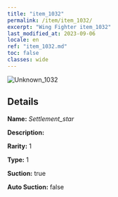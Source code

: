 ```yaml
---
title: "item_1032"
permalink: /item/item_1032/
excerpt: "Wing Fighter item_1032"
last_modified_at: 2023-09-06
locale: en
ref: "item_1032.md"
toc: false
classes: wide
---
```



 ![Unknown_1032](/images/item/Settlement_star_p.png)



## Details

 **Name:** *Settlement_star* 

 **Description:** 

 **Rarity:** 1 

 **Type:** 1 

 **Suction:** true 

 **Auto Suction:** false 


